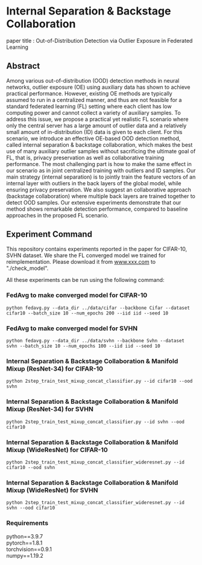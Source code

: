 # Internal Separation & Backstage Collaboration
paper title : Out-of-Distribution Detection via Outlier Exposure in Federated Learning
## Abstract
Among various out-of-distribution (OOD) detection methods in neural networks, outlier exposure (OE) using auxiliary data has shown to achieve practical performance. However, existing OE methods are typically assumed to run in a centralized manner, and thus are not feasible for a standard federated learning (FL) setting where each client has low computing power and cannot collect a variety of auxiliary samples. To address this issue, we propose a practical yet realistic FL scenario where only the central server has a large amount of outlier data and a relatively small amount of in-distribution (ID) data is given to each client. For this scenario, we introduce an effective OE-based OOD detection method, called internal separation & backstage collaboration, which makes the best use of many auxiliary outlier samples without sacrificing the ultimate goal of FL, that is, privacy preservation as well as collaborative training performance. The most challenging part is how to make the same effect in our scenario as in joint centralized training with outliers and ID samples. Our main strategy (internal separation) is to jointly train the feature vectors of an internal layer with outliers in the back layers of the global model, while ensuring privacy preservation. We also suggest an collaborative approach (backstage collaboration) where multiple back layers are trained together to detect OOD samples. Our extensive experiments demonstrate that our method shows remarkable detection performance, compared to baseline approaches in the proposed FL scenario.

## Experiment Command
This repository contains experiments reported in the paper for CIFAR-10, SVHN dataset.
We share the FL converged model we trained for reimplementation. Please download it from www.xxx.com to "./check_model". 

All these experiments can be run using the following command:
### FedAvg to make converged model for CIFAR-10
```
python fedavg.py --data_dir ../data/cifar --backbone Cifar --dataset cifar10 --batch_size 10 --num_epochs 200 --iid iid --seed 10
```
### FedAvg to make converged model for SVHN
```
python fedavg.py --data_dir ../data/svhn --backbone Svhn --dataset svhn --batch_size 10 --num_epochs 100 --iid iid --seed 10
```
### Internal Separation & Backstage Collaboration & Manifold Mixup (ResNet-34) for CIFAR-10
```
python 2step_train_test_mixup_concat_classifier.py --id cifar10 --ood svhn
```
### Internal Separation & Backstage Collaboration & Manifold Mixup (ResNet-34) for SVHN
```
python 2step_train_test_mixup_concat_classifier.py --id svhn --ood cifar10
```
### Internal Separation & Backstage Collaboration & Manifold Mixup (WideResNet) for CIFAR-10
```
python 2step_train_test_mixup_concat_classifier_wideresnet.py --id cifar10 --ood svhn
```
### Internal Separation & Backstage Collaboration & Manifold Mixup (WideResNet) for SVHN
```
python 2step_train_test_mixup_concat_classifier_wideresnet.py --id svhn --ood cifar10
```


### Requirements
python==3.9.7  
pytorch==1.8.1  
torchvision==0.9.1  
numpy==1.19.2
